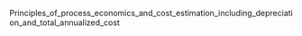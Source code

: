 Principles_of_process_economics_and_cost_estimation_including_depreciation_and_total_annualized_cost
